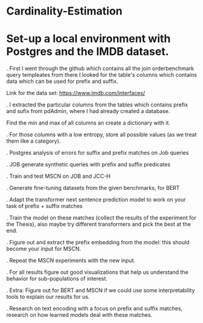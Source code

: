 # Cardinality-Estimation


# Set-up a local environment with Postgres and the IMDB dataset.

. First I went through the github which contains all the join orderbenchmark query templeates from there I looked for the table's columns which contains data       which can be used for  prefix and suffix.
 
  Link for the data set: https://www.imdb.com/interfaces/

. I extracted the particular columns from the tables which contains prefix and sufix from pdAdmin, where I had already created a database.


Find the min and max of all columns an create a dictionary with it.

. For those columns with a low entropy, store all possible values (as we treat them like a category).

. Postgres analysis of errors for suffix and prefix matches on Job queries

. JOB generate synthetic queries with prefix and suffix predicates 

. Train and test MSCN on JOB and JCC-H 

. Generate fine-tuning datasets from the given benchmarks, for BERT 

. Adapt the transformer next sentence prediction model to work on your task of prefix + suffix matches 

. Train the model on these matches (collect the results of the experiment for the Thesis), also maybe try different transformers 
  and pick the best at the end.

. Figure out and extract the prefix embedding from the model: this should become your input for MSCN. 

. Repeat the MSCN experiments with the new input. 

. For all results figure out good visualizations that help us understand the behavior for sub-populations of interest. 

. Extra: Figure out for BERT and MSCN if we could use some interpretability tools to explain our results for us. 

. Research on text encoding with a focus on prefix and suffix matches, research on how learned models deal with these matches.   

